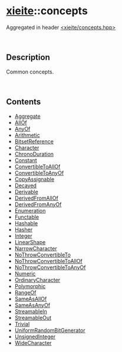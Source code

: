 # [xieite](./xieite.md)\:\:concepts
Aggregated in header [<xieite/concepts.hpp>](../include/xieite/concepts.hpp)

&nbsp;

## Description
Common concepts.

&nbsp;

## Contents
- [Aggregate](./concepts/Aggregate.md)
- [AllOf](./concepts/AllOf.md)
- [AnyOf](./concepts/AnyOf.md)
- [Arithmetic](./concepts/Arithmetic.md)
- [BitsetReference](./concepts/BitsetReference.md)
- [Character](./concepts/Character.md)
- [ChronoDuration](./concepts/ChronoDuration.md)
- [Constant](./concepts/Constant.md)
- [ConvertibleToAllOf](./concepts/ConvertibleToAllOf.md)
- [ConvertibleToAnyOf](./concepts/ConvertibleToAnyOf.md)
- [CopyAssignable](./concepts/CopyAssignable.md)
- [Decayed](./concepts/Decayed.md)
- [Derivable](./concepts/Derivable.md)
- [DerivedFromAllOf](./concepts/DerivedFromAllOf.md)
- [DerivedFromAnyOf](./concepts/DerivedFromAnyOf.md)
- [Enumeration](./concepts/Enumeration.md)
- [Functable](./concepts/Functable.md)
- [Hashable](./concepts/Hashable.md)
- [Hasher](./concepts/Hasher.md)
- [Integer](./concepts/Integer.md)
- [LinearShape](./concepts/LinearShape.md)
- [NarrowCharacter](./concepts/NarrowCharacter.md)
- [NoThrowConvertibleTo](./concepts/NoThrowConvertibleTo.md)
- [NoThrowConvertibleToAllOf](./concepts/NoThrowConvertibleToAllOf.md)
- [NoThrowConvertibleToAnyOf](./concepts/NoThrowConvertibleToAnyOf.md)
- [Numeric](./concepts/Numeric.md)
- [OrdinaryCharacter](./concepts/OrdinaryCharacter.md)
- [Polymorphic](./concepts/Polymorphic.md)
- [RangeOf](./concepts/RangeOf.md)
- [SameAsAllOf](./concepts/SameAsAllOf.md)
- [SameAsAnyOf](./concepts/SameAsAnyOf.md)
- [StreamableIn](./concepts/StreamableInto.md)
- [StreamableOut](./concepts/StreamableOutOf.md)
- [Trivial](./concepts/Trivial.md)
- [UniformRandomBitGenerator](./concepts/UniformRandomBitGenerator.md)
- [UnsignedInteger](./concepts/UnsignedInteger.md)
- [WideCharacter](./concepts/WideCharacter.md)
